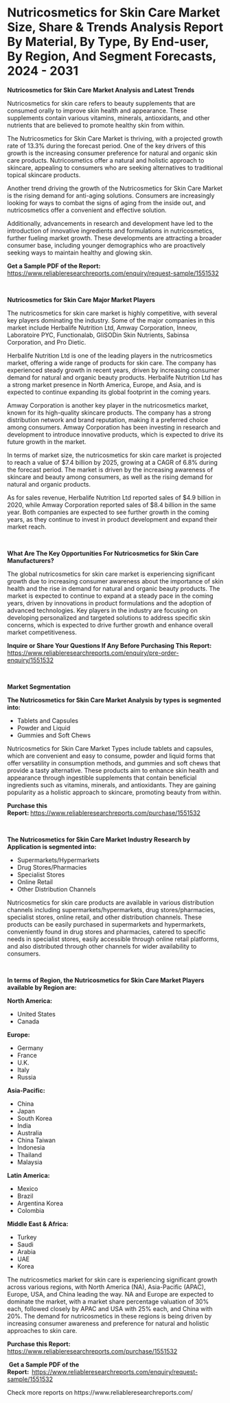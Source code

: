 <p><h1>Nutricosmetics for Skin Care Market Size, Share & Trends Analysis Report By Material, By Type, By End-user, By Region, And Segment Forecasts, 2024 - 2031</h1></p><p><strong>Nutricosmetics for Skin Care Market Analysis and Latest Trends</strong></p>
<p><p>Nutricosmetics for skin care refers to beauty supplements that are consumed orally to improve skin health and appearance. These supplements contain various vitamins, minerals, antioxidants, and other nutrients that are believed to promote healthy skin from within.</p><p>The Nutricosmetics for Skin Care Market is thriving, with a projected growth rate of 13.3% during the forecast period. One of the key drivers of this growth is the increasing consumer preference for natural and organic skin care products. Nutricosmetics offer a natural and holistic approach to skincare, appealing to consumers who are seeking alternatives to traditional topical skincare products.</p><p>Another trend driving the growth of the Nutricosmetics for Skin Care Market is the rising demand for anti-aging solutions. Consumers are increasingly looking for ways to combat the signs of aging from the inside out, and nutricosmetics offer a convenient and effective solution.</p><p>Additionally, advancements in research and development have led to the introduction of innovative ingredients and formulations in nutricosmetics, further fueling market growth. These developments are attracting a broader consumer base, including younger demographics who are proactively seeking ways to maintain healthy and glowing skin.</p></p>
<p><strong>Get a Sample PDF of the Report:&nbsp;</strong> <a href="https://www.reliableresearchreports.com/enquiry/request-sample/1551532">https://www.reliableresearchreports.com/enquiry/request-sample/1551532</a></p>
<p>&nbsp;</p>
<p><strong>Nutricosmetics for Skin Care Major Market Players</strong></p>
<p><p>The nutricosmetics for skin care market is highly competitive, with several key players dominating the industry. Some of the major companies in this market include Herbalife Nutrition Ltd, Amway Corporation, Inneov, Laboratoire PYC, Functionalab, GliSODin Skin Nutrients, Sabinsa Corporation, and Pro Dietic.</p><p>Herbalife Nutrition Ltd is one of the leading players in the nutricosmetics market, offering a wide range of products for skin care. The company has experienced steady growth in recent years, driven by increasing consumer demand for natural and organic beauty products. Herbalife Nutrition Ltd has a strong market presence in North America, Europe, and Asia, and is expected to continue expanding its global footprint in the coming years.</p><p>Amway Corporation is another key player in the nutricosmetics market, known for its high-quality skincare products. The company has a strong distribution network and brand reputation, making it a preferred choice among consumers. Amway Corporation has been investing in research and development to introduce innovative products, which is expected to drive its future growth in the market.</p><p>In terms of market size, the nutricosmetics for skin care market is projected to reach a value of $7.4 billion by 2025, growing at a CAGR of 6.8% during the forecast period. The market is driven by the increasing awareness of skincare and beauty among consumers, as well as the rising demand for natural and organic products.</p><p>As for sales revenue, Herbalife Nutrition Ltd reported sales of $4.9 billion in 2020, while Amway Corporation reported sales of $8.4 billion in the same year. Both companies are expected to see further growth in the coming years, as they continue to invest in product development and expand their market reach.</p></p>
<p>&nbsp;</p>
<p><strong>What Are The Key Opportunities For Nutricosmetics for Skin Care Manufacturers?</strong></p>
<p><p>The global nutricosmetics for skin care market is experiencing significant growth due to increasing consumer awareness about the importance of skin health and the rise in demand for natural and organic beauty products. The market is expected to continue to expand at a steady pace in the coming years, driven by innovations in product formulations and the adoption of advanced technologies. Key players in the industry are focusing on developing personalized and targeted solutions to address specific skin concerns, which is expected to drive further growth and enhance overall market competitiveness.</p></p>
<p><strong>Inquire or Share Your Questions If Any Before Purchasing This Report:</strong> <a href="https://www.reliableresearchreports.com/enquiry/pre-order-enquiry/1551532">https://www.reliableresearchreports.com/enquiry/pre-order-enquiry/1551532</a></p>
<p>&nbsp;</p>
<p><strong>Market Segmentation</strong></p>
<p><strong>The Nutricosmetics for Skin Care Market Analysis by types is segmented into:</strong></p>
<p><ul><li>Tablets and Capsules</li><li>Powder and Liquid</li><li>Gummies and Soft Chews</li></ul></p>
<p><p>Nutricosmetics for Skin Care Market Types include tablets and capsules, which are convenient and easy to consume, powder and liquid forms that offer versatility in consumption methods, and gummies and soft chews that provide a tasty alternative. These products aim to enhance skin health and appearance through ingestible supplements that contain beneficial ingredients such as vitamins, minerals, and antioxidants. They are gaining popularity as a holistic approach to skincare, promoting beauty from within.</p></p>
<p><strong>Purchase this Report:&nbsp;</strong><a href="https://www.reliableresearchreports.com/purchase/1551532">https://www.reliableresearchreports.com/purchase/1551532</a></p>
<p>&nbsp;</p>
<p><strong>The Nutricosmetics for Skin Care Market Industry Research by Application is segmented into:</strong></p>
<p><ul><li>Supermarkets/Hypermarkets</li><li>Drug Stores/Pharmacies</li><li>Specialist Stores</li><li>Online Retail</li><li>Other Distribution Channels</li></ul></p>
<p><p>Nutricosmetics for skin care products are available in various distribution channels including supermarkets/hypermarkets, drug stores/pharmacies, specialist stores, online retail, and other distribution channels. These products can be easily purchased in supermarkets and hypermarkets, conveniently found in drug stores and pharmacies, catered to specific needs in specialist stores, easily accessible through online retail platforms, and also distributed through other channels for wider availability to consumers.</p></p>
<p>&nbsp;</p>
<p><strong>In terms of Region, the Nutricosmetics for Skin Care Market Players available by Region are:</strong></p>
<p>
    <p> <strong> North America: </strong>
        <ul>
            <li>United States</li>
            <li>Canada</li>
        </ul>
        </p> 
    <p> <strong> Europe: </strong>
        <ul>
            <li>Germany</li>
            <li>France</li>
            <li>U.K.</li>
            <li>Italy</li>
            <li>Russia</li>
        </ul>
        </p> 
    <p> <strong> Asia-Pacific: </strong>
        <ul>
            <li>China</li>
            <li>Japan</li>
            <li>South Korea</li>
            <li>India</li>
            <li>Australia</li>
            <li>China Taiwan</li>
            <li>Indonesia</li>
            <li>Thailand</li>
            <li>Malaysia</li>
        </ul>
        </p> 
    <p> <strong> Latin America: </strong>
        <ul>
            <li>Mexico</li>
            <li>Brazil</li>
            <li>Argentina Korea</li>
            <li>Colombia</li>
        </ul>
        </p> 
    <p> <strong> Middle East & Africa: </strong>
        <ul>
            <li>Turkey</li>
            <li>Saudi</li>
            <li>Arabia</li>
            <li>UAE</li>
            <li>Korea</li>
        </ul>
    </p>
    </p>
<p><p>The nutricosmetics market for skin care is experiencing significant growth across various regions, with North America (NA), Asia-Pacific (APAC), Europe, USA, and China leading the way. NA and Europe are expected to dominate the market, with a market share percentage valuation of 30% each, followed closely by APAC and USA with 25% each, and China with 20%. The demand for nutricosmetics in these regions is being driven by increasing consumer awareness and preference for natural and holistic approaches to skin care.</p></p>
<p><strong>Purchase this Report: </strong><a href="https://www.reliableresearchreports.com/purchase/1551532">https://www.reliableresearchreports.com/purchase/1551532</a></p>
<p>&nbsp;<strong>Get a Sample PDF of the Report:&nbsp;&nbsp;</strong><a href="https://www.reliableresearchreports.com/enquiry/request-sample/1551532">https://www.reliableresearchreports.com/enquiry/request-sample/1551532</a></p>
<p><strong></strong></p>
<p>Check more reports on https://www.reliableresearchreports.com/</p>